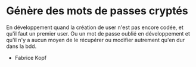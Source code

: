 # Génère des mots de passes cryptés

En développement quand la création de user n'est pas encore codée, et qu'il faut un premier user.
Ou un mot de passe oublié en développement et qu'il n'y a aucun moyen de le récupérer ou modifier autrement qu'en dur dans la bdd.

* Fabrice Kopf